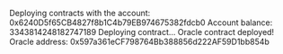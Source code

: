 Deploying contracts with the account: 0x6240D5f65CB4827f8b1C4b79EB974675382fdcb0
Account balance: 3343814248182747189
Deploying contract...
Oracle contract deployed!
Oracle address: 0x597a361eCF798764Bb388856d222AF59D1bb854b


